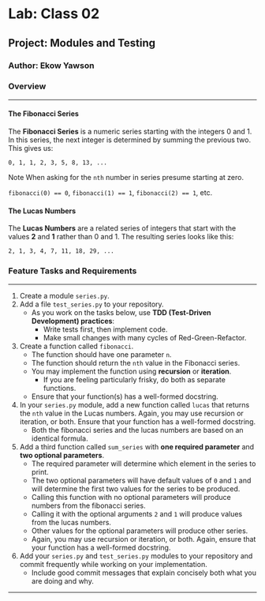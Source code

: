 # Lab: Class 02

## Project: Modules and Testing

### Author: Ekow Yawson

### Overview

---

#### The Fibonacci Series

The **Fibonacci Series** is a numeric series starting with the integers 0 and 1.
In this series, the next integer is determined by summing the previous two.
This gives us:

`0, 1, 1, 2, 3, 5, 8, 13, ...`

Note When asking for the `nth` number in series presume starting at zero.

`fibonacci(0) == 0`, `fibonacci(1) == 1`, `fibonacci(2) == 1`, etc.

#### The Lucas Numbers

The **Lucas Numbers** are a related series of integers that start with the values
**2** and **1** rather than 0 and 1. The resulting series looks like this:

`2, 1, 3, 4, 7, 11, 18, 29, ...`

### Feature Tasks and Requirements

---

1. Create a module `series.py`.
2. Add a file `test_series.py` to your repository.
   - As you work on the tasks below, use **TDD (Test-Driven Development) practices**:
     - Write tests first, then implement code.
     - Make small changes with many cycles of Red-Green-Refactor.
3. Create a function called `fibonacci`.
   - The function should have one parameter `n`.
   - The function should return the `nth` value in the Fibonacci series.
   - You may implement the function using **recursion** or **iteration**.
     - If you are feeling particularly frisky, do both as separate functions.
   - Ensure that your function(s) has a well-formed docstring.
4. In your `series.py` module, add a new function called `lucas` that returns the `nth` value in the Lucas numbers. Again, you may use recursion or iteration, or both. Ensure that your function has a well-formed docstring.
   - Both the fibonacci series and the lucas numbers are based on an identical formula.
5. Add a third function called `sum_series` with **one required parameter** and **two optional parameters**.
   - The required parameter will determine which element in the series to print.
   - The two optional parameters will have default values of `0` and `1` and will determine the first two values for the series to be produced.
   - Calling this function with no optional parameters will produce numbers from the fibonacci series.
   - Calling it with the optional arguments `2` and `1` will produce values from the lucas numbers.
   - Other values for the optional parameters will produce other series.
   - Again, you may use recursion or iteration, or both. Again, ensure that your function has a well-formed docstring.
6. Add your `series.py` and `test_series.py` modules to your repository and commit frequently while working on your implementation.
   - Include good commit messages that explain concisely both what you are doing and why.

---
